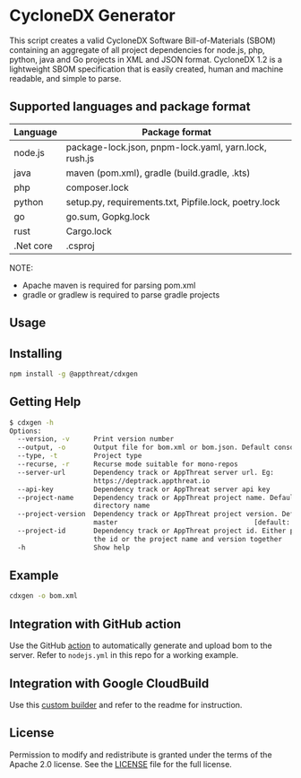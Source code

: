 # CycloneDX Generator

This script creates a valid CycloneDX Software Bill-of-Materials (SBOM) containing an aggregate of all project dependencies for node.js, php, python, java and Go projects in XML and JSON format. CycloneDX 1.2 is a lightweight SBOM specification that is easily created, human and machine readable, and simple to parse.

## Supported languages and package format

| Language  | Package format                                        |
| --------- | ----------------------------------------------------- |
| node.js   | package-lock.json, pnpm-lock.yaml, yarn.lock, rush.js |
| java      | maven (pom.xml), gradle (build.gradle, .kts)          |
| php       | composer.lock                                         |
| python    | setup.py, requirements.txt, Pipfile.lock, poetry.lock |
| go        | go.sum, Gopkg.lock                                    |
| rust      | Cargo.lock                                            |
| .Net core | .csproj                                               |

NOTE:

- Apache maven is required for parsing pom.xml
- gradle or gradlew is required to parse gradle projects

## Usage

## Installing

```bash
npm install -g @appthreat/cdxgen
```

## Getting Help

```bash
$ cdxgen -h
Options:
  --version, -v      Print version number                              [boolean]
  --output, -o       Output file for bom.xml or bom.json. Default console
  --type, -t         Project type
  --recurse, -r      Recurse mode suitable for mono-repos              [boolean]
  --server-url       Dependency track or AppThreat server url. Eg:
                     https://deptrack.appthreat.io
  --api-key          Dependency track or AppThreat server api key
  --project-name     Dependency track or AppThreat project name. Default use the
                     directory name
  --project-version  Dependency track or AppThreat project version. Default
                     master                                  [default: "master"]
  --project-id       Dependency track or AppThreat project id. Either provide
                     the id or the project name and version together
  -h                 Show help                                         [boolean]
```

## Example

```bash
cdxgen -o bom.xml
```

## Integration with GitHub action

Use the GitHub [action](https://github.com/AppThreat/cdxgen-action) to automatically generate and upload bom to the server. Refer to `nodejs.yml` in this repo for a working example.

## Integration with Google CloudBuild

Use this [custom builder](https://github.com/CloudBuildr/google-custom-builders/tree/master/cdxgen) and refer to the readme for instruction.

## License

Permission to modify and redistribute is granted under the terms of the Apache 2.0 license. See the [LICENSE] file for the full license.

[license]: https://github.com/AppThreat/cdxgen/blob/master/LICENSE
